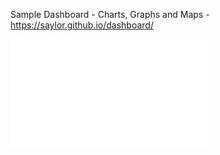 Sample Dashboard - Charts, Graphs and Maps - https://saylor.github.io/dashboard/
<div style="overflow: hidden;">
    <div style="float: left;"></div>
    <div style="float: left;"></div>
</div>

<iframe width="313" height="173" src="//www.census.gov/popclock/population_widget_313x173.php?popclk=728858" frameBorder="0" allowtransparency="true"></iframe>
